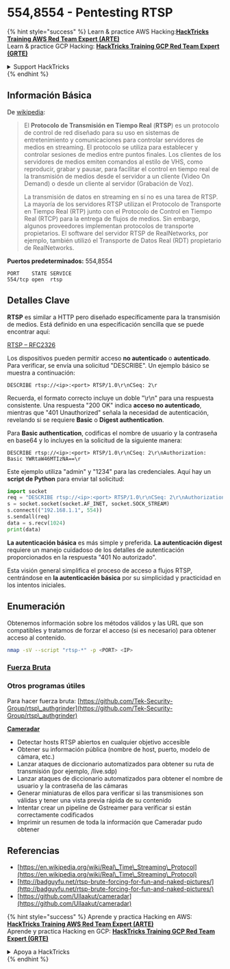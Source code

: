# 554,8554 - Pentesting RTSP

{% hint style="success" %}
Learn & practice AWS Hacking:<img src="/.gitbook/assets/arte.png" alt="" data-size="line">[**HackTricks Training AWS Red Team Expert (ARTE)**](https://training.hacktricks.xyz/courses/arte)<img src="/.gitbook/assets/arte.png" alt="" data-size="line">\
Learn & practice GCP Hacking: <img src="/.gitbook/assets/grte.png" alt="" data-size="line">[**HackTricks Training GCP Red Team Expert (GRTE)**<img src="/.gitbook/assets/grte.png" alt="" data-size="line">](https://training.hacktricks.xyz/courses/grte)

<details>

<summary>Support HackTricks</summary>

* Check the [**subscription plans**](https://github.com/sponsors/carlospolop)!
* **Join the** 💬 [**Discord group**](https://discord.gg/hRep4RUj7f) or the [**telegram group**](https://t.me/peass) or **follow** us on **Twitter** 🐦 [**@hacktricks\_live**](https://twitter.com/hacktricks\_live)**.**
* **Share hacking tricks by submitting PRs to the** [**HackTricks**](https://github.com/carlospolop/hacktricks) and [**HackTricks Cloud**](https://github.com/carlospolop/hacktricks-cloud) github repos.

</details>
{% endhint %}

## Información Básica

De [wikipedia](https://en.wikipedia.org/wiki/Real\_Time\_Streaming\_Protocol):

> El **Protocolo de Transmisión en Tiempo Real** (**RTSP**) es un protocolo de control de red diseñado para su uso en sistemas de entretenimiento y comunicaciones para controlar servidores de medios en streaming. El protocolo se utiliza para establecer y controlar sesiones de medios entre puntos finales. Los clientes de los servidores de medios emiten comandos al estilo de VHS, como reproducir, grabar y pausar, para facilitar el control en tiempo real de la transmisión de medios desde el servidor a un cliente (Video On Demand) o desde un cliente al servidor (Grabación de Voz).
>
> La transmisión de datos en streaming en sí no es una tarea de RTSP. La mayoría de los servidores RTSP utilizan el Protocolo de Transporte en Tiempo Real (RTP) junto con el Protocolo de Control en Tiempo Real (RTCP) para la entrega de flujos de medios. Sin embargo, algunos proveedores implementan protocolos de transporte propietarios. El software del servidor RTSP de RealNetworks, por ejemplo, también utilizó el Transporte de Datos Real (RDT) propietario de RealNetworks.

**Puertos predeterminados:** 554,8554
```
PORT    STATE SERVICE
554/tcp open  rtsp
```
## Detalles Clave

**RTSP** es similar a HTTP pero diseñado específicamente para la transmisión de medios. Está definido en una especificación sencilla que se puede encontrar aquí:

[RTSP – RFC2326](https://tools.ietf.org/html/rfc2326)

Los dispositivos pueden permitir acceso **no autenticado** o **autenticado**. Para verificar, se envía una solicitud "DESCRIBE". Un ejemplo básico se muestra a continuación:

`DESCRIBE rtsp://<ip>:<port> RTSP/1.0\r\nCSeq: 2\r`

Recuerda, el formato correcto incluye un doble "\r\n" para una respuesta consistente. Una respuesta "200 OK" indica **acceso no autenticado**, mientras que "401 Unauthorized" señala la necesidad de autenticación, revelando si se requiere **Basic** o **Digest authentication**.

Para **Basic authentication**, codificas el nombre de usuario y la contraseña en base64 y lo incluyes en la solicitud de la siguiente manera:

`DESCRIBE rtsp://<ip>:<port> RTSP/1.0\r\nCSeq: 2\r\nAuthorization: Basic YWRtaW46MTIzNA==\r`

Este ejemplo utiliza "admin" y "1234" para las credenciales. Aquí hay un **script de Python** para enviar tal solicitud:
```python
import socket
req = "DESCRIBE rtsp://<ip>:<port> RTSP/1.0\r\nCSeq: 2\r\nAuthorization: Basic YWRtaW46MTIzNA==\r\n\r\n"
s = socket.socket(socket.AF_INET, socket.SOCK_STREAM)
s.connect(("192.168.1.1", 554))
s.sendall(req)
data = s.recv(1024)
print(data)
```
**La autenticación básica** es más simple y preferida. **La autenticación digest** requiere un manejo cuidadoso de los detalles de autenticación proporcionados en la respuesta "401 No autorizado".

Esta visión general simplifica el proceso de acceso a flujos RTSP, centrándose en **la autenticación básica** por su simplicidad y practicidad en los intentos iniciales.

## Enumeración

Obtenemos información sobre los métodos válidos y las URL que son compatibles y tratamos de forzar el acceso (si es necesario) para obtener acceso al contenido.
```bash
nmap -sV --script "rtsp-*" -p <PORT> <IP>
```
### [Fuerza Bruta](../generic-methodologies-and-resources/brute-force.md#rtsp)

### **Otros programas útiles**

Para hacer fuerza bruta: [https://github.com/Tek-Security-Group/rtsp\_authgrinder](https://github.com/Tek-Security-Group/rtsp\_authgrinder)

[**Cameradar**](https://github.com/Ullaakut/cameradar)

* Detectar hosts RTSP abiertos en cualquier objetivo accesible
* Obtener su información pública (nombre de host, puerto, modelo de cámara, etc.)
* Lanzar ataques de diccionario automatizados para obtener su ruta de transmisión (por ejemplo, /live.sdp)
* Lanzar ataques de diccionario automatizados para obtener el nombre de usuario y la contraseña de las cámaras
* Generar miniaturas de ellos para verificar si las transmisiones son válidas y tener una vista previa rápida de su contenido
* Intentar crear un pipeline de Gstreamer para verificar si están correctamente codificados
* Imprimir un resumen de toda la información que Cameradar pudo obtener

## Referencias

* [https://en.wikipedia.org/wiki/Real\_Time\_Streaming\_Protocol](https://en.wikipedia.org/wiki/Real\_Time\_Streaming\_Protocol)
* [http://badguyfu.net/rtsp-brute-forcing-for-fun-and-naked-pictures/](http://badguyfu.net/rtsp-brute-forcing-for-fun-and-naked-pictures/)
* [https://github.com/Ullaakut/cameradar](https://github.com/Ullaakut/cameradar)

{% hint style="success" %}
Aprende y practica Hacking en AWS:<img src="/.gitbook/assets/arte.png" alt="" data-size="line">[**HackTricks Training AWS Red Team Expert (ARTE)**](https://training.hacktricks.xyz/courses/arte)<img src="/.gitbook/assets/arte.png" alt="" data-size="line">\
Aprende y practica Hacking en GCP: <img src="/.gitbook/assets/grte.png" alt="" data-size="line">[**HackTricks Training GCP Red Team Expert (GRTE)**<img src="/.gitbook/assets/grte.png" alt="" data-size="line">](https://training.hacktricks.xyz/courses/grte)

<details>

<summary>Apoya a HackTricks</summary>

* Revisa los [**planes de suscripción**](https://github.com/sponsors/carlospolop)!
* **Únete al** 💬 [**grupo de Discord**](https://discord.gg/hRep4RUj7f) o al [**grupo de telegram**](https://t.me/peass) o **síguenos** en **Twitter** 🐦 [**@hacktricks\_live**](https://twitter.com/hacktricks\_live)**.**
* **Comparte trucos de hacking enviando PRs a los** [**HackTricks**](https://github.com/carlospolop/hacktricks) y [**HackTricks Cloud**](https://github.com/carlospolop/hacktricks-cloud) repositorios de github.

</details>
{% endhint %}
